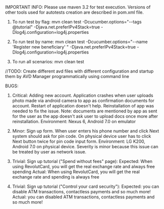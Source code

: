 IMPORTANT INFO: Please use maven 3.2 for test execution. Versions of other tools used for autotests creation are described in pom.xml file.

1. To run test by flag:
mvn clean test -Dcucumber.options="--tags @tutorial" -Djava.net.preferIPv4Stack=true -Dlog4j.configuration=log4j.properties

2. To run test by name:
mvn clean test -Dcucumber.options="--name 'Register new beneficiary' " -Djava.net.preferIPv4Stack=true -Dlog4j.configuration=log4j.properties

3. To run all scenarios:
mvn clean test


//TODO: Create different avd files with different configuration and startup them by AVD Manager programmatically using command line

BUGS:
1. Critical: Adding new account. Application crashes when user uploads photo made via android camera to app as confirmation documents for account.
Restart of application doesn't help. Reinstallation of app was needed to fix the issue. Note: documents are mentioned by app as sent for the user
as the app doesn't ask user to upload docs once more after reinstallation. Environment: Nexus 6, Android 7.0 on emulator

2. Minor: Sign up form. When user enters his phone number and click Next system should ask for pin code. On physical device user has to click Next button twice
for pin code input form. Environment: LG K200, Android 7.0 on physical device. Severity is minor because this issue can be treated by user as network issue.

3. Trivial: Sign up tutorial ("Spend without fees" page):
Expected: When using RevolutCard, you will get the real exchange rate and always free spending
Actual: When using RevolutCard, you will get the real exchange rate and spending is always free

4. Trivial: Sign up tutorial ("Control your card security"):
Expected:  you can disable ATM transactions, contactless payments and so much more!
Actual: you can disabled ATM transactions, contactless payments and so much more!
